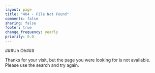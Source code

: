 ```yaml
---
layout: page
title: "404 - File Not Found"
comments: false
sharing: false
footer: true
change_frequency: yearly
priority: 0.0
---
```


###Uh Oh###

Thanks for your visit, but the page you were looking for is not available. Please use the search and try again. 